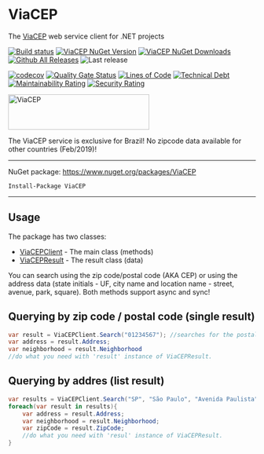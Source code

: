 # ViaCEP
The [ViaCEP](https://viacep.com.br) web service client for .NET projects

[![Build status](https://ci.appveyor.com/api/projects/status/9jnsy1e08jhyxl7j?svg=true)](https://ci.appveyor.com/project/guibranco/viacep)
[![ViaCEP NuGet Version](https://img.shields.io/nuget/v/ViaCEP.svg?style=flat)](https://www.nuget.org/packages/ViaCEP/)
[![ViaCEP NuGet Downloads](https://img.shields.io/nuget/dt/ViaCEP.svg?style=flat)](https://www.nuget.org/packages/ViaCEP/)
[![Github All Releases](https://img.shields.io/github/downloads/guibranco/ViaCEP/total.svg?style=flat)](https://github.com/guibranco/ViaCEP)
![Last release](https://img.shields.io/github/release-date/guibranco/viacep.svg?style=flat)

[![codecov](https://codecov.io/gh/guibranco/viacep/branch/master/graph/badge.svg)](https://codecov.io/gh/guibranco/viacep)
[![Quality Gate Status](https://sonarcloud.io/api/project_badges/measure?project=guibranco_ViaCEP&metric=alert_status)](https://sonarcloud.io/dashboard?id=guibranco_ViaCEP)
[![Lines of Code](https://sonarcloud.io/api/project_badges/measure?project=guibranco_ViaCEP&metric=ncloc)](https://sonarcloud.io/dashboard?id=guibranco_ViaCEP)
[![Technical Debt](https://sonarcloud.io/api/project_badges/measure?project=guibranco_ViaCEP&metric=sqale_index)](https://sonarcloud.io/dashboard?id=guibranco_ViaCEP)
[![Maintainability Rating](https://sonarcloud.io/api/project_badges/measure?project=guibranco_ViaCEP&metric=sqale_rating)](https://sonarcloud.io/dashboard?id=guibranco_ViaCEP)
[![Security Rating](https://sonarcloud.io/api/project_badges/measure?project=guibranco_ViaCEP&metric=security_rating)](https://sonarcloud.io/dashboard?id=guibranco_ViaCEP)

<img src="https://raw.githubusercontent.com/guibranco/ViaCEP/master/logo.png" alt="ViaCEP"  width="287" height="72">

The ViaCEP service is exclusive for Brazil! No zipcode data  available for other countries (Feb/2019)!

---
NuGet package: https://www.nuget.org/packages/ViaCEP

```
Install-Package ViaCEP
```

---
## Usage

The package has two classes:
- [ViaCEPClient](https://github.com/guibranco/ViaCEP/blob/master/ViaCEP/ViaCEPClient.cs) - The main class (methods)
- [ViaCEPResult](https://github.com/guibranco/ViaCEP/blob/master/ViaCEP/VIaCEPResult.cs) - The result class (data)

You can search using the zip code/postal code (AKA CEP) or using the address data (state initials - UF, city name and location name - street, avenue, park, square). Both methods support async and sync!

## Querying by zip code / postal code (single result)

```cs
var result = ViaCEPClient.Search("01234567"); //searches for the postal code 01234-567
var address = result.Address;
var neighborhood = result.Neighborhood
//do what you need with 'result' instance of ViaCEPResult.
```
## Querying by addres (list result)

```cs
var results = ViaCEPClient.Search("SP", "São Paulo", "Avenida Paulista"); //search for the Avenida Paulista in São Paulo / SP
foreach(var result in results){
    var address = result.Address;
    var neighborhood = result.Neighborhood;
    var zipCode = result.ZipCode;
    //do what you need with 'resul' instance of ViaCEPResult.
}
```
